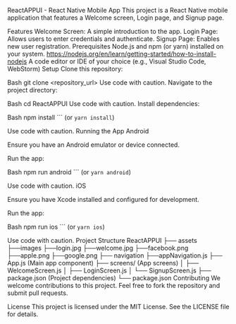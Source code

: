 ReactAPPUI - React Native Mobile App
This project is a React Native mobile application that features a Welcome screen, Login page, and Signup page.

Features
Welcome Screen: A simple introduction to the app.
Login Page: Allows users to enter credentials and authenticate.
Signup Page: Enables new user registration.
Prerequisites
Node.js and npm (or yarn) installed on your system. https://nodejs.org/en/learn/getting-started/how-to-install-nodejs
A code editor or IDE of your choice (e.g., Visual Studio Code, WebStorm)
Setup
Clone this repository:

Bash
git clone <repository_url>
Use code with caution.
Navigate to the project directory:

Bash
cd ReactAPPUI
Use code with caution.
Install dependencies:

Bash
npm install
``` (or `yarn install`)

Use code with caution.
Running the App
Android

Ensure you have an Android emulator or device connected.

Run the app:

Bash
npm run android
``` (or `yarn android`)

Use code with caution.
iOS

Ensure you have Xcode installed and configured for development.

Run the app:

Bash
npm run ios
``` (or `yarn ios`)

Use code with caution.
Project Structure
ReactAPPUI
├── assets
    ├──images
      ├──login.jpg
      ├──welcome.jpg
      ├──facebook.png
      ├──apple.png
      ├──google.png
├── navigation
    ├──appNavigation.js
├── App.js (Main app component)
├── screens/ (App screens)
│   ├── WelcomeScreen.js
│   ├── LoginScreen.js
│   └── SignupScreen.js
├── package.json (Project dependencies)
└── package.json
Contributing
We welcome contributions to this project. Feel free to fork the repository and submit pull requests.

License
This project is licensed under the MIT License. See the LICENSE file for details.
